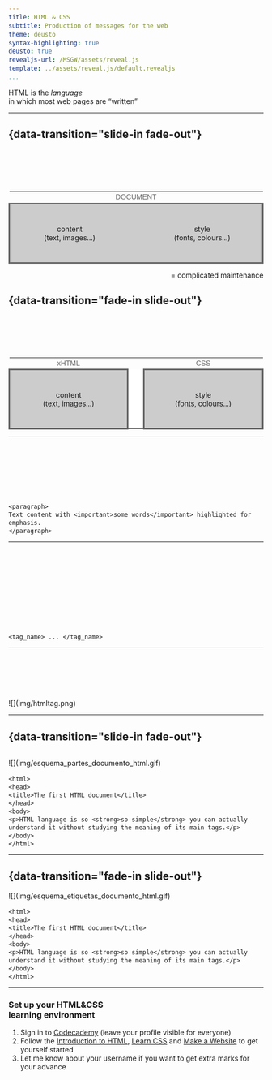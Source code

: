 ```yaml
---
title: HTML & CSS
subtitle: Production of messages for the web
theme: deusto
syntax-highlighting: true
deusto: true
revealjs-url: /MSGW/assets/reveal.js
template: ../assets/reveal.js/default.revealjs
...
```


<div class="center">

HTML is the _language_  
in which most web pages are “written”

</div>

---

## {data-transition="slide-in fade-out"}

<table style="margin-top:100px;">
    <tr>
        <td colspan="3" style="text-align:center; font-family:'Frutiger LT Std', Montserrat, sans-serif;color:#666;">DOCUMENT</td>
    </tr>
    <tr style="border:solid 3px #666; background-color:#ccc;">
        <td style="padding:40px; text-align:center;width:300px;">content<br />(text, images...)</td>
        <td style="width:25px;">&nbsp;</td>
        <td style="padding:40px; text-align:center;width:300px;">style<br />(fonts, colours...)</td>
    </tr>
</table>

<div class="fragment" style="text-align:right;">
= complicated maintenance
</div>

## {data-transition="fade-in slide-out"}

<table style="margin-top:100px;">
    <tr>
        <td style="text-align:center; font-family:'Frutiger LT Std', Montserrat, sans-serif;color:#666;">xHTML</td>
        <td style="border-bottom:solid 1px #fff;">&nbsp;</td>
        <td style="text-align:center; font-family:'Frutiger LT Std', Montserrat, sans-serif;color:#666;">CSS</td>
    </tr>
    <tr style="background-color:#ccc;">
        <td style="padding:40px 0; border:solid 3px #666; text-align:center;width:400px;">content<br />(text, images...)</td>
        <td style="background-color:white;width:25px;">&nbsp;</td>
        <td style="padding:40px 0; border:solid 3px #666; text-align:center;width:400px;">style<br />(fonts, colours...)</td>
    </tr>
</table>

---

<div style="height:100px;"></div>

```
<paragraph>
Text content with <important>some words</important> highlighted for emphasis.
</paragraph>
```

---

<div style="height:150px;"></div>

```
<tag_name> ... </tag_name>
```

---

<div class="center" style="margin-top:100px;">
![](img/htmltag.png)
</div>

---

## {data-transition="slide-in fade-out"}

<div class="center" style="padding-top:14px;">
![](img/esquema_partes_documento_html.gif)
</div>

```
<html>
<head>
<title>The first HTML document</title>
</head>
<body>
<p>HTML language is so <strong>so simple</strong> you can actually understand it without studying the meaning of its main tags.</p>
</body> 
</html>
```

---

## {data-transition="fade-in slide-out"}

<div class="center">
![](img/esquema_etiquetas_documento_html.gif)
</div>

```
<html>
<head>
<title>The first HTML document</title>
</head>
<body>
<p>HTML language is so <strong>so simple</strong> you can actually understand it without studying the meaning of its main tags.</p>
</body> 
</html>
```

---

### Set up your HTML&CSS<br />learning environment

1. Sign in to [Codecademy](http://codecademy.com/) (leave your profile visible for everyone)
5. Follow the [Introduction to HTML](https://www.codecademy.com/learn/learn-html), [Learn CSS](https://www.codecademy.com/learn/learn-css) and [Make a Website](https://www.codecademy.com/learn/make-a-website) to get yourself started 
6. Let me know about your username if you want to get extra marks for your advance 

<!--
---

### How this is going to be assessed

- You will use these skills for A4 
- Finishing the HTML & CSS track in Codecademy is **compulsory** (if you don’t, you will lose marks in your grade for A4) 
- You can **optionally** follow other courses on web development such as [Make a website](http://www.codecademy.com/en/skills/make-a-website) or [Make an interactive website](http://www.codecademy.com/en/skills/make-an-interactive-website), or even learn other languages such as [JavaScript](http://www.codecademy.com/en/tracks/javascript), [PHP](http://www.codecademy.com/en/tracks/php) or [Python](http://www.codecademy.com/en/tracks/python). Finishing those will give you extra marks in your final individual grade.

-->